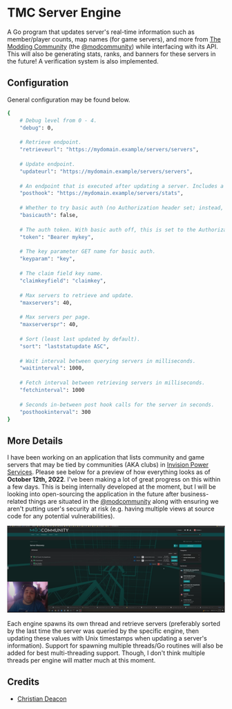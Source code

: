 # TMC Server Engine
A Go program that updates server's real-time information such as member/player counts, map names (for game servers), and more from [The Modding Community](https://moddingcommunity.com/) (the [@modcommunity](https://github.com/modcommunity)) while interfacing with its API. This will also be generating stats, ranks, and banners for these servers in the future! A verification system is also implemented.

## Configuration
General configuration may be found below.

```bash
{
    # Debug level from 0 - 4.
    "debug": 0,

    # Retrieve endpoint.
    "retrieveurl": "https://mydomain.example/servers/servers",
    
    # Update endpoint.
    "updateurl": "https://mydomain.example/servers/servers",

    # An endpoint that is executed after updating a server. Includes a min time interval and very great for stats.
    "posthook": "https://mydomain.example/servers/stats",

    # Whether to try basic auth (no Authorization header set; instead, sets a GET query key).
    "basicauth": false,

    # The auth token. With basic auth off, this is set to the Authorization header without things like "Bearer".
    "token": "Bearer mykey",

    # The key parameter GET name for basic auth.
    "keyparam": "key",

    # The claim field key name.
    "claimkeyfield": "claimkey",

    # Max servers to retrieve and update.
    "maxservers": 40,

    # Max servers per page.
    "maxserverspr": 40,

    # Sort (least last updated by default).
    "sort": "laststatupdate ASC",

    # Wait interval between querying servers in milliseconds.
    "waitinterval": 1000,

    # Fetch interval between retrieving servers in milliseconds.
    "fetchinterval": 1000

    # Seconds in-between post hook calls for the server in seconds.
    "posthookinterval": 300
}
```

## More Details
I have been working on an application that lists community and game servers that may be tied by communities (AKA clubs) in [Invision Power Services](https://invisioncommunity.com/). Please see below for a preview of how everything looks as of **October 12th, 2022**. I've been making a lot of great progress on this within a few days. This is being internally developed at the moment, but I will be looking into open-sourcing the application in the future after business-related things are situated in the [@modcommunity](https://github.com/modcommunity) along with ensuring we aren't putting user's security at risk (e.g. having multiple views at source code for any potential vulnerabilities).

<a href="https://www.youtube.com/watch?v=f-HXM6tCOXY" target="_blank"><img src="misc/video_preview.png" data-canonical-src="https://github.com/gamemann/tmc-servers-engine/misc/video_preview.png" /></a>

Each engine spawns its own thread and retrieve servers (preferably sorted by the last time the server was queried by the specific engine, then updating these values with Unix timestamps when updating a server's information). Support for spawning multiple threads/Go routines will also be added for best multi-threading support. Though, I don't think multiple threads per engine will matter much at this moment.

## Credits
* [Christian Deacon](https://github.com/gamemann)